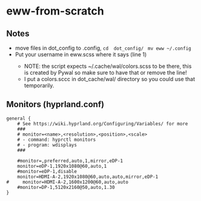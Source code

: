 # eww-from-scratch

## Notes
- move files in dot_config to .config, ```cd  dot_config/ ``` ```mv eww ~/.config``` 
- Put your username in eww.scss where it says <YOUR USERNAME> (line 1)
  - NOTE: the script expects ~/.cache/wal/colors.scss to be there, 
  this is created by Pywal so make sure to have that or remove the line! 
  - I put a colors.sccc in dot_cache/wal/ directory so you could use that temporarily.
 
## Monitors (hyprland.conf)
```## See https://wiki.hyprland.org/Configuring/Monitors/
general {
    # See https://wiki.hyprland.org/Configuring/Variables/ for more
    ###
    # monitor=<name>,<resolution>,<position>,<scale>
    # - command: hyprctl monitors
    # - program: wdisplays
    ###

    #monitor=,preferred,auto,1,mirror,eDP-1
    monitor=eDP-1,1920x1080@60,auto,1
    #monitor=eDP-1,disable
    monitor=HDMI-A-2,1920x1080@60,auto,auto,mirror,eDP-1
#     monitor=HDMI-A-2,1600x1200@60,auto,auto
    #monitor=DP-1,5120x2160@50,auto,1.30
}
```
